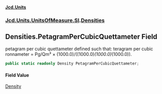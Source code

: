 #### [Jcd.Units](index.md 'index')
### [Jcd.Units.UnitsOfMeasure.SI](Jcd.Units.UnitsOfMeasure.SI.md 'Jcd.Units.UnitsOfMeasure.SI').[Densities](Densities.md 'Jcd.Units.UnitsOfMeasure.SI.Densities')

## Densities.PetagramPerCubicQuettameter Field

petagram per cubic quettameter defined such that: teragram per cubic ronnameter = Pg/Qm³ ×
(1000.0)/((1000.0)*(1000.0)*(1000.0)).

```csharp
public static readonly Density PetagramPerCubicQuettameter;
```

#### Field Value
[Density](Density.md 'Jcd.Units.UnitTypes.Density')